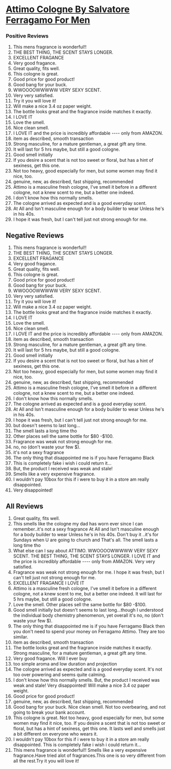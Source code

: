 # [Attimo Cologne By Salvatore Ferragamo For Men](https://products.checkmycream.com/products/Attimo-Cologne-By-Salvatore-Ferragamo-For-Men.html)

### Positive Reviews

<ol>
      <li>This mens fragrance is wonderful!!</li>
      <li>THE BEST THING, THE SCENT STAYS LONGER.</li>
      <li>EXCELLENT FRAGANCE</li>
      <li>Very good fragance.</li>
      <li>Great quality, fits well.</li>
      <li>This cologne is great.  </li>
      <li>Good price for good product!</li>
      <li>Good bang for your buck.  </li>
      <li>WWOOOOWWWWW VERY SEXY SCENT.</li>
      <li>Very very satisfied.</li>
      <li>Try it you will love it!</li>
      <li>Will make a nice 3.4 oz paper weight.</li>
      <li>The bottle looks great and the fragrance inside matches it exactly.</li>
      <li>I LOVE IT</li>
      <li>Love the smell.  </li>
      <li>Nice clean smell.  </li>
      <li>I LOVE IT and the price is incredibly affordable ---- only from AMAZON.</li>
      <li>item as described, smooth transaction</li>
      <li>Strong masculine, for a mature gentleman, a great gift any time.</li>
      <li>It will last for 5 hrs maybe, but still a good cologne.</li>
      <li>Good smell initially</li>
      <li>If you desire a scent that is not too sweet or floral, but has a hint of sexiness, get this one.  </li>
      <li>Not too heavy, good especially for men, but some women may find it nice, too.  </li>
      <li>genuine, new, as described, fast shipping, recommended</li>
      <li>Attimo is a masculine fresh cologne, I&#x27;ve smell it before in a different cologne, not a knew scent to me, but a better one indeed.</li>
      <li>I don&#x27;t know how this normally smells.</li>
      <li>The cologne arrived as expected and is a good everyday scent.</li>
      <li>At All and Isn&#x27;t masculine  enough for a body builder to wear Unless he&#x27;s in his 40s.</li>
      <li>I hope it was fresh, but I can&#x27;t tell just not strong enough for me.</li>
</ol>


<h2>Negative Reviews</h2>
<ol>
<li> This mens fragrance is wonderful!!</li>
<li> THE BEST THING, THE SCENT STAYS LONGER.</li>
<li> EXCELLENT FRAGANCE</li>
<li> Very good fragance.</li>
<li> Great quality, fits well.</li>
<li> This cologne is great.  </li>
<li> Good price for good product!</li>
<li> Good bang for your buck.  </li>
<li> WWOOOOWWWWW VERY SEXY SCENT.</li>
<li> Very very satisfied.</li>
<li> Try it you will love it!</li>
<li> Will make a nice 3.4 oz paper weight.</li>
<li> The bottle looks great and the fragrance inside matches it exactly.</li>
<li> I LOVE IT</li>
<li> Love the smell.  </li>
<li> Nice clean smell.  </li>
<li> I LOVE IT and the price is incredibly affordable ---- only from AMAZON.</li>
<li> item as described, smooth transaction</li>
<li> Strong masculine, for a mature gentleman, a great gift any time.</li>
<li> It will last for 5 hrs maybe, but still a good cologne.</li>
<li> Good smell initially</li>
<li> If you desire a scent that is not too sweet or floral, but has a hint of sexiness, get this one.  </li>
<li> Not too heavy, good especially for men, but some women may find it nice, too.  </li>
<li> genuine, new, as described, fast shipping, recommended</li>
<li> Attimo is a masculine fresh cologne, I&#x27;ve smell it before in a different cologne, not a knew scent to me, but a better one indeed.</li>
<li> I don&#x27;t know how this normally smells.</li>
<li> The cologne arrived as expected and is a good everyday scent.</li>
<li> At All and Isn&#x27;t masculine  enough for a body builder to wear Unless he&#x27;s in his 40s.</li>
<li> I hope it was fresh, but I can&#x27;t tell just not strong enough for me.</li>
<li> but doesn&#x27;t seems to last long...</li>
<li> The smell lasts a long time tho</li>
<li> Other places sell the same bottle for $80 -$100.</li>
<li> Fragrance was weak not strong enough for me.  </li>
<li> no, no (don&#x27;t waste your few $).</li>
<li> it&#x27;s not a sexy fragrance</li>
<li> The only thing that disappointed me is if you have Ferragamo Black</li>
<li> This is completely fake i wish i could return it...</li>
<li> But, the product I received was weak and stale!</li>
<li> Smells like a very expensive fragrance.</li>
<li> I wouldn&#x27;t pay 10box for this if i were to buy it in a store am really disappointed.</li>
<li> Very disappointed!</li>
</ol>

<h2>All Reviews</h2>

<ol>
    <li> Great quality, fits well.</li>
    <li> This smells like the cologne my dad has worn ever since I can remember..it&#x27;s not a sexy fragrance At All and Isn&#x27;t masculine  enough for a body builder to wear Unless he&#x27;s in his 40s. Don&#x27;t buy it ..it&#x27;s for Sundays when U are going to church and That&#x27;s all. The smell lasts a long time tho</li>
    <li> What else can I say about ATTIMO. WWOOOOWWWWW VERY SEXY SCENT. THE BEST THING, THE SCENT STAYS LONGER. I LOVE IT and the price is incredibly affordable ---- only from AMAZON. Very very satisfied.</li>
    <li> Fragrance was weak not strong enough for me.  I hope it was fresh, but I can&#x27;t tell just not strong enough for me.</li>
    <li> EXCELLENT FRAGANCE I LOVE IT</li>
    <li> Attimo is a masculine fresh cologne, I&#x27;ve smell it before in a different cologne, not a knew scent to me, but a better one indeed. It will last for 5 hrs maybe, but still a good cologne.</li>
    <li> Love the smell.  Other places sell the same bottle for $80 -$100.</li>
    <li> Good smell initially but doesn&#x27;t seems to last long...though I understood the individual body chemistry phenomenon, yet overall it&#x27;s no, no (don&#x27;t waste your few $).</li>
    <li> The only thing that disappointed me is if you have Ferragamo Black then you don&#x27;t need to spend your money on Ferragamo Attimo. They are too similar.</li>
    <li> item as described, smooth transaction</li>
    <li> The bottle looks great and the fragrance inside matches it exactly. Strong masculine, for a mature gentleman, a great gift any time.</li>
    <li> Very good fragance. Will I ever buy</li>
    <li> too simple aroma and low duration and projection</li>
    <li> The cologne arrived as expected and is a good everyday scent. It&#x27;s not too over powering and seems quite calming.</li>
    <li> I don&#x27;t know how this normally smells. But, the product I received was weak and stale! Very disappointed! Will make a nice 3.4 oz paper weight.</li>
    <li> Good price for good product!</li>
    <li> genuine, new, as described, fast shipping, recommended</li>
    <li> Good bang for your buck.  Nice clean smell.  Not too overbearing, and not going to break your bank account.</li>
    <li> This cologne is great.  Not too heavy, good especially for men, but some women may find it nice, too.  If you desire a scent that is not too sweet or floral, but has a hint of sexiness, get this one.  It lasts well and smells just a bit different on everyone who wears it.</li>
    <li> I wouldn&#x27;t pay 10box for this if i were to buy it in a store am really disappointed. This is completely fake i wish i could return it...</li>
    <li> This mens fragrance is wonderful!! Smells like a very expensive fragrance.Have tried alot of fragrances.This one is so very different from all the rest.Try it you will love it!</li>
</ol>




